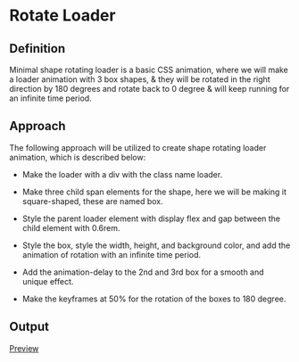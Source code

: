 # Rotate Loader

## Definition

Minimal shape rotating loader is a basic CSS animation, where we will make a loader animation with 3 box shapes, & they will be rotated in the right direction by 180 degrees and rotate back to 0 degree & will keep running for an infinite time period.

## Approach

The following approach will be utilized to create shape rotating loader animation, which is described below:

- Make the loader with a div with the class name loader.

- Make three child span elements for the shape, here we will be making it square-shaped, these are named box.

- Style the parent loader element with display flex and gap between the child element with 0.6rem.

- Style the box, style the width, height, and background color, and add the animation of rotation with an infinite time period.

- Add the animation-delay to the 2nd and 3rd box for a smooth and unique effect.

- Make the keyframes at 50% for the rotation of the boxes to 180 degree.

## Output

<a href = "https://profound-brioche-692491.netlify.app/">Preview